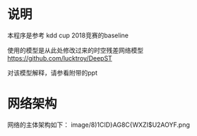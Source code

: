 # 说明
本程序是参考 kdd cup 2018竞赛的baseline

使用的模型是从此处修改过来的时空残差网络模型 https://github.com/lucktroy/DeepST

对该模型解释，请参看附带的ppt

# 网络架构
网络的主体架构如下：
image/8)1CID}AG8C{WXZI$U2AOYF.png

